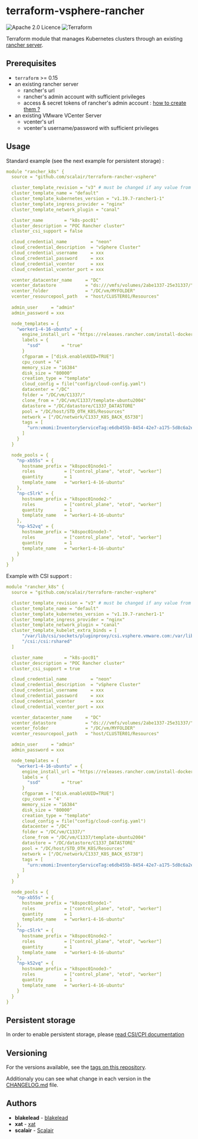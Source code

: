 # terraform-vsphere-rancher

![Apache 2.0 Licence](https://img.shields.io/hexpm/l/plug.svg) ![Terraform](https://img.shields.io/badge/terraform->=0.15-green.svg)

Terraform module that manages Kubernetes clusters through an existing [rancher server](https://rancher.com/docs/rancher/v2.5/en/).

## Prerequisites

- `terraform` >= 0.15
- an existing rancher server
  - rancher's url
  - rancher's admin account with sufficient privileges
  - access & secret tokens of rancher's admin account : [how to create them ?](docs/create_access_and_secret_tokens.md)
- an existing VMware VCenter Server
  - vcenter's url
  - vcenter's username/password with sufficient privileges

## Usage

Standard example (see the next example for persistent storage) :

```yaml
module "rancher_k8s" {
  source = "github.com/scalair/terraform-rancher-vsphere"

  cluster_template_revision = "v3" # must be changed if any value from the template object is changed
  cluster_template_name = "default"
  cluster_template_kubernetes_version = "v1.19.7-rancher1-1"
  cluster_template_ingress_provider = "nginx"
  cluster_template_network_plugin = "canal"

  cluster_name        = "k8s-poc01"
  cluster_description = "POC Rancher cluster"
  cluster_csi_support = false

  cloud_credential_name         = "neon"
  cloud_credential_description  = "vSphere Cluster"
  cloud_credential_username     = xxx
  cloud_credential_password     = xxx
  cloud_credential_vcenter      = xxx
  cloud_credential_vcenter_port = xxx

  vcenter_datacenter_name     = "DC"
  vcenter_datastore           = "ds:///vmfs/volumes/2abe1337-25e31337/"
  vcenter_folder              = "/DC/vm/MYFOLDER"
  vcenter_resourcepool_path   = "host/CLUSTER01/Resources"
  
  admin_user     = "admin"
  admin_password = xxx

  node_templates = {
    "worker1-4-16-ubuntu" = {
      engine_install_url = "https://releases.rancher.com/install-docker/19.03.sh"
      labels = {
        "ssd"        = "true"
      }
      cfgparam = ["disk.enableUUID=TRUE"]
      cpu_count = "4"
      memory_size = "16384"
      disk_size = "80000"
      creation_type = "template"
      cloud_config = file("config/cloud-config.yaml")
      datacenter = "/DC"
      folder = "/DC/vm/C1337/"
      clone_from = "/DC/vm/C1337/template-ubuntu2004"
      datastore = "/DC/datastore/C1337_DATASTORE"
      pool = "/DC/host/STD_OTH_K8S/Resources"
      network = ["/DC/network/C1337_K8S_BACK_65738"]
      tags = [
        "urn:vmomi:InventoryServiceTag:e6db455b-8454-42e7-a175-5d8c6a2e537d:GLOBAL"
      ]
    }
  }

  node_pools = {
    "np-xb55s" = {
      hostname_prefix = "k8spoc01node1-"
      roles           = ["control_plane", "etcd", "worker"]
      quantity        = 1
      template_name   = "worker1-4-16-ubuntu"
    },
    "np-c5lrk" = {
      hostname_prefix = "k8spoc01node2-"
      roles           = ["control_plane", "etcd", "worker"]
      quantity        = 1
      template_name   = "worker1-4-16-ubuntu"
    },
    "np-k52vq" = {
      hostname_prefix = "k8spoc01node3-"
      roles           = ["control_plane", "etcd", "worker"]
      quantity        = 1
      template_name   = "worker1-4-16-ubuntu"
    }
  }
}
```

Example with CSI support :

```yaml
module "rancher_k8s" {
  source = "github.com/scalair/terraform-rancher-vsphere"

  cluster_template_revision = "v3" # must be changed if any value from the template object is changed
  cluster_template_name = "default"
  cluster_template_kubernetes_version = "v1.19.7-rancher1-1"
  cluster_template_ingress_provider = "nginx"
  cluster_template_network_plugin = "canal"
  cluster_template_kubelet_extra_binds = [
      "/var/lib/csi/sockets/pluginproxy/csi.vsphere.vmware.com:/var/lib/csi/sockets/pluginproxy/csi.vsphere.vmware.com:rshared",
      "/csi:/csi:rshared"
  ]

  cluster_name        = "k8s-poc01"
  cluster_description = "POC Rancher cluster"
  cluster_csi_support = true

  cloud_credential_name         = "neon"
  cloud_credential_description  = "vSphere Cluster"
  cloud_credential_username     = xxx
  cloud_credential_password     = xxx
  cloud_credential_vcenter      = xxx
  cloud_credential_vcenter_port = xxx

  vcenter_datacenter_name     = "DC"
  vcenter_datastore           = "ds:///vmfs/volumes/2abe1337-25e31337/"
  vcenter_folder              = "/DC/vm/MYFOLDER"
  vcenter_resourcepool_path   = "host/CLUSTER01/Resources"

  admin_user     = "admin"
  admin_password = xxx

  node_templates = {
    "worker1-4-16-ubuntu" = {
      engine_install_url = "https://releases.rancher.com/install-docker/19.03.sh"
      labels = {
        "ssd"        = "true"
      }
      cfgparam = ["disk.enableUUID=TRUE"]
      cpu_count = "4"
      memory_size = "16384"
      disk_size = "80000"
      creation_type = "template"
      cloud_config = file("config/cloud-config.yaml")
      datacenter = "/DC"
      folder = "/DC/vm/C1337/"
      clone_from = "/DC/vm/C1337/template-ubuntu2004"
      datastore = "/DC/datastore/C1337_DATASTORE"
      pool = "/DC/host/STD_OTH_K8S/Resources"
      network = ["/DC/network/C1337_K8S_BACK_65738"]
      tags = [
        "urn:vmomi:InventoryServiceTag:e6db455b-8454-42e7-a175-5d8c6a2e537d:GLOBAL"
      ]
    }
  }

  node_pools = {
    "np-xb55s" = {
      hostname_prefix = "k8spoc01node1-"
      roles           = ["control_plane", "etcd", "worker"]
      quantity        = 1
      template_name   = "worker1-4-16-ubuntu"
    },
    "np-c5lrk" = {
      hostname_prefix = "k8spoc01node2-"
      roles           = ["control_plane", "etcd", "worker"]
      quantity        = 1
      template_name   = "worker1-4-16-ubuntu"
    },
    "np-k52vq" = {
      hostname_prefix = "k8spoc01node3-"
      roles           = ["control_plane", "etcd", "worker"]
      quantity        = 1
      template_name   = "worker1-4-16-ubuntu"
    }
  }
}
```

## Persistent storage

In order to enable persistent storage, please [read CSI/CPI documentation](docs/csi/persistent_storage_with_csi_driver.md)

## Versioning

For the versions available, see the [tags on this repository](https://github.com/scalair/terraform-rancher-vsphere/tags).

Additionaly you can see what change in each version in the [CHANGELOG.md](CHANGELOG.md) file.

## Authors

- **blakelead** - [blakelead](https://github.com/blakelead)
- **xat** - [xat](https://github.com/Xat59)
- **scalair** - [Scalair](https://github.com/scalair)
